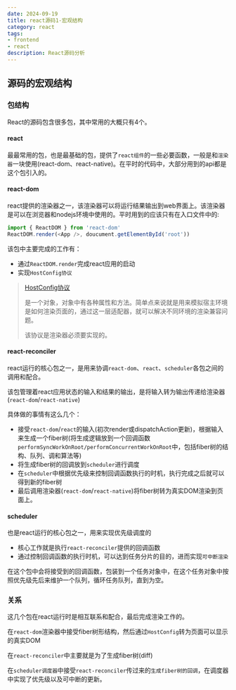 ```yaml
---
date: 2024-09-19
title: react源码1-宏观结构
category: react
tags:
- frontend
- react
description: React源码分析
---
```


## 源码的宏观结构

### 包结构

React的源码包含很多包，其中常用的大概只有4个。

#### react

最最常用的包，也是最基础的包，提供了`react组件`的一些必要函数，一般是和`渲染器`一块使用(react-dom、react-native)。在平时的代码中，大部分用到的api都是这个包引入的。

#### react-dom

react提供的渲染器之一，该渲染器可以将运行结果输出到web界面上。该渲染器是可以在浏览器和nodejs环境中使用的。平时用到的应该只有在入口文件中的:

```ts
import { ReactDOM } from 'react-dom'
ReactDOM.render(<App />, doucument.getElementById('root'))
```

该包中主要完成的工作有：

- 通过`ReactDOM.render`完成react应用的启动
- 实现`HostConfig协议`

> [HostConfig协议](https://github.com/facebook/react/blob/v17.0.2/packages/react-reconciler/README.md#practical-examples)
>
> 是一个对象，对象中有各种属性和方法。简单点来说就是用来模拟宿主环境是如何渲染页面的，通过这一层适配器，就可以解决不同环境的渲染兼容问题。
>
> 该协议是渲染器必须要实现的。

#### react-reconciler

react运行的核心包之一，是用来协调`react-dom`、`react`、`scheduler`各包之间的调用和配合。

该包管理着react应用状态的输入和结果的输出，是将输入转为输出传递给渲染器(`react-dom`/`react-native`)

具体做的事情有这么几个：

- 接受`react-dom`/`react`的输入(初次render或dispatchAction更新)，根据输入来生成一个fiber树(将生成逻辑放到一个回调函数`performSyncWorkOnRoot/performConcurrentWorkOnRoot`中，包括fiber树的结构、队列、调和算法等)
- 将生成fiber树的回调放到`scheduler`进行调度
- 在`scheduler`中根据优先级来控制回调函数执行的时机，执行完成之后就可以得到新的fiber树
- 最后调用渲染器(`react-dom`/`react-native`)将fiber树转为真实DOM渲染到页面上。

#### scheduler

也是react运行的核心包之一，用来实现优先级调度的

- 核心工作就是执行`react-reconciler`提供的回调函数
- 通过控制回调函数的执行时机，可以达到任务分片的目的，进而实现`可中断渲染`

在这个包中会将接受到的回调函数，包装到一个任务对象中，在这个任务对象中按照优先级先后来维护一个队列，循环任务队列，直到为空。

### 关系

这几个包在react运行时是相互联系和配合，最后完成渲染工作的。

在`react-dom`渲染器中接受fiber树形结构，然后通过`HostConfig`转为页面可以显示的真实DOM

在`react-reconciler`中主要就是为了生成fiber树(diff)

在`scheduler调度器`中接受`react-reconciler`传过来的`生成fiber树的回调`，在调度器中实现了优先级以及可中断的更新。